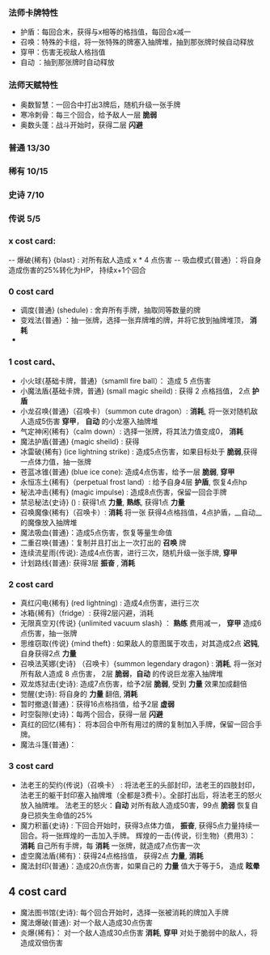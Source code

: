### 法师卡牌特性
- 护盾：每回合末，获得与x相等的格挡值，每回合x减一
- 召唤：特殊的卡组，将一张特殊的牌塞入抽牌堆，抽到那张牌时候自动释放
- 穿甲：伤害无视敌人格挡值
- 自动 ：抽到那张牌时自动释放
### 法师天赋特性
- 奥数智慧：一回合中打出3牌后，随机升级一张手牌
- 寒冷刺骨：每三个回合，给予敌人一层 __脆弱__ 
- 奥数头蓬：战斗开始时，获得二层 __闪避__


### 普通 13/30
### 稀有 10/15
### 史诗 7/10
### 传说 5/5

### x cost card:
-- 爆破{稀有} {blast} : 对所有敌人造成 x * 4 点伤害
-- 吸血模式{普通} ：将自身造成伤害的25%转化为HP， 持续x+1个回合

### 0 cost card
- 调度{普通} (shedule) : 舍弃所有手牌，抽取同等数量的牌
- 变戏法{普通} ：抽一张牌，选择一张弃牌堆的牌，并将它放到抽牌堆顶， __消耗__
-

### 1 cost card、
- 小火球{基础卡牌，普通}（smamll fire ball）： 造成 5 点伤害
- 小魔法盾{基础卡牌，普通} (small magic sheild) : 获得 2 点格挡值， 2点 __护盾__
- 小龙召唤{普通}（召唤卡）（summon cute dragon）: __消耗__,  将一张对随机敌人造成5伤害 __穿甲__， __自动__ 的小龙塞入抽牌堆
- 气定神闲{稀有}（calm down）: 选择一张牌，将其法力值变成0， __消耗__
- 魔法护盾{普通} {magic sheild} : 获得  
- 冰雷破{稀有} (ice lightning strike) : 造成5点伤害，如果目标处于 __脆弱__,获得一点体力值，抽一张牌
- 苍蓝冰锥{普通} (blue ice cone): 造成4点伤害，给予一层 __脆弱__, __穿甲__
- 永恒冻土{稀有}（perpetual frost land）: 给予自身4层 __护盾__, 恢复4点hp
- 秘法冲击{稀有} (magic impulse) : 造成8点伤害，保留一回合手牌
- 禁忌秘法{史诗} () : 获得1点 __力量__,  __熟练__, 获得1点 __力量__
- 召唤魔像{稀有}（召唤卡）: __消耗__ 将一张 获得4点格挡值，4点护盾，__自动__的魔像放入抽牌堆  
- 魔法吸血{普通}：造成5点伤害，恢复等量生命值
- 二重召唤{普通}：复制并且打出上一次打出的 __召唤__ 牌
- 连续流星雨{传说}: 造成4点伤害，进行三次，随机升级一张手牌, __穿甲__ 
- 计划路线{普通}: 获得3层 __振奋__ , __消耗__



### 2 cost card
- 真红闪电{稀有} (red lightning) : 造成4点伤害，进行三次
- 冰箱{稀有}（fridge）: 获得2层闪避，消耗
- 无限真空刃{传说} {unlimited vacuum slash} ： __熟练__ 费用减一， __穿甲__ 造成6点伤害，抽一张牌
- 思维窃取{传说} {mind theft} : 如果敌人的意图属于攻击，对其造成2点 __迟钝__, 自身获得2点 __力量__
- 召唤法芙娜{史诗} （召唤卡）{summon legendary dragon} : __消耗__, 将一张对所有敌人造成 8 点伤害， 2层 __脆弱__，__自动__ 的传说巨龙塞入抽牌堆
- 双龙炼狱击{史诗}: 造成7点伤害，给予2层 __脆弱__, 受到 __力量__ 效果加成翻倍
- 觉醒{史诗}: 将自身的 __力量__ 翻倍, __消耗__ 
- 暂时撤退{普通}：获得16点格挡值，给予2层 __虚弱__ 
- 时空裂隙{史诗}：每两个回合，获得一层 __闪避__
- 真红的回忆{稀有}： 将本回合中所有用过的牌的复制加入手牌，保留一回合手牌。
- 魔法斗篷{普通}： 


### 3 cost card
- 法老王的契约{传说}（召唤卡） : 将法老王的头部封印，法老王的四肢封印，法老王的躯干封印塞入抽牌堆（全都是3费卡）。全部打出后，将法老王的怒火放入抽牌堆。
法老王的怒火：__自动__ 对所有敌人造成50害，99点 __脆弱__ 恢复自身已损失生命值的25%
- 魔力积蓄{史诗} : 下回合开始时，获得3点体力值， __振奋__, 获得5点力量持续一回合。将一张辉煌的一击加入手牌。
辉煌的一击{传说，衍生物}（费用3）： __消耗__ 自己所有手牌，每 __消耗__ 一张牌，就造成7点伤害一次
- 虚空魔法盾{稀有}：获得24点格挡值， 获得2点 __力量__, __消耗__
- 魔法封印{普通}：造成20点伤害，如果自己的 __力量__ 值大于等于5， 造成 __眩晕__


## 4 cost card
- 魔法图书馆{史诗}: 每个回合开始时，选择一张被消耗的牌加入手牌
- 魔法爆破{普通}: 对一个敌人造成30点伤害
- 炎爆{稀有}： 对一个敌人造成30点伤害 __消耗__, __穿甲__ 对处于脆弱中的敌人，将造成双倍伤害


